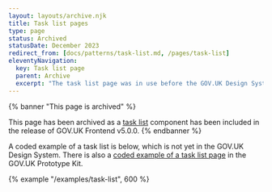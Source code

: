```yaml
---
layout: layouts/archive.njk
title: Task list pages
type: page
status: Archived
statusDate: December 2023
redirect_from: [docs/patterns/task-list.md, /pages/task-list]
eleventyNavigation:
  key: Task list page
  parent: Archive
  excerpt: "The task list page was in use before the GOV.UK Design System developed one."
---
```


{% banner "This page is archived" %}

This page has been archived as a [task list](https://design-system.service.gov.uk/components/task-list/) component has been included in the release of GOV.UK Frontend v5.0.0.
{% endbanner %}

A coded example of a task list is below, which is not yet in the GOV.UK Design System. There is also a [coded example of a task list page](https://govuk-prototype-kit.herokuapp.com/docs/templates/task-list) in the GOV.UK Prototype Kit.

{% example "/examples/task-list", 600 %}
